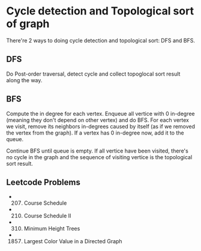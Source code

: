 # Cycle detection and Topological sort of graph
There're 2 ways to doing cycle detection and topological sort: DFS and BFS.

## DFS
Do Post-order traversal, detect cycle and collect topoglocal sort result along the way.

## BFS
Compute the in degree for each vertex. Enqueue all vertice with 0 in-degree (meaning they don't depend on other vertex) and do BFS. For each vertex we visit, remove its neighbors in-degrees caused by itself (as if we removed the vertex from the graph). If a vertex has 0 in-degree now, add it to the queue.

Continue BFS until queue is empty. If all vertice have been visited, there's no cycle in the graph and the sequence of visiting vertice is the topological sort result.

## Leetcode Problems
* 207. Course Schedule
* 210. Course Schedule II
* 310. Minimum Height Trees
* 1857. Largest Color Value in a Directed Graph